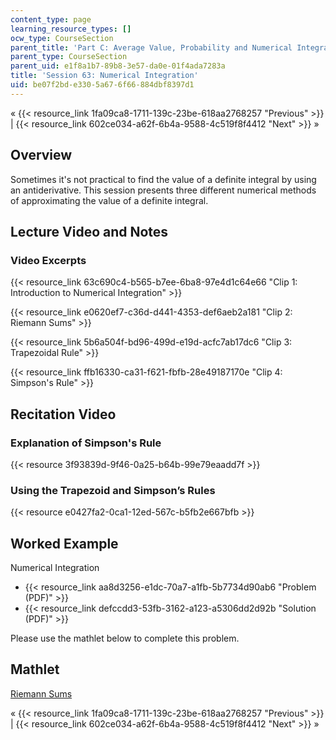 ```yaml
---
content_type: page
learning_resource_types: []
ocw_type: CourseSection
parent_title: 'Part C: Average Value, Probability and Numerical Integration'
parent_type: CourseSection
parent_uid: e1f8a1b7-89b8-3e57-da0e-01f4ada7283a
title: 'Session 63: Numerical Integration'
uid: be07f2bd-e330-5a67-6f66-884dbf8397d1
---
```


« {{< resource_link 1fa09ca8-1711-139c-23be-618aa2768257 "Previous" >}} | {{< resource_link 602ce034-a62f-6b4a-9588-4c519f8f4412 "Next" >}} »

Overview
--------

Sometimes it's not practical to find the value of a definite integral by using an antiderivative. This session presents three different numerical methods of approximating the value of a definite integral.

Lecture Video and Notes
-----------------------

### Video Excerpts

{{< resource_link 63c690c4-b565-b7ee-6ba8-97e4d1c64e66 "Clip 1: Introduction to Numerical Integration" >}}

{{< resource_link e0620ef7-c36d-d441-4353-def6aeb2a181 "Clip 2: Riemann Sums" >}}

{{< resource_link 5b6a504f-bd96-499d-e19d-acfc7ab17dc6 "Clip 3: Trapezoidal Rule" >}}

{{< resource_link ffb16330-ca31-f621-fbfb-28e49187170e "Clip 4: Simpson's Rule" >}}

Recitation Video
----------------

### Explanation of Simpson's Rule

{{< resource 3f93839d-9f46-0a25-b64b-99e79eaadd7f >}}

### Using the Trapezoid and Simpson’s Rules

{{< resource e0427fa2-0ca1-12ed-567c-b5fb2e667bfb >}}

Worked Example
--------------

Numerical Integration

*   {{< resource_link aa8d3256-e1dc-70a7-a1fb-5b7734d90ab6 "Problem (PDF)" >}}
*   {{< resource_link defccdd3-53fb-3162-a123-a5306dd2d92b "Solution (PDF)" >}}

Please use the mathlet below to complete this problem.

Mathlet
-------

[Riemann Sums](/ans7870/18/18.01SC/f10/mathlets/riemannSums.html "Open in a new window.")

« {{< resource_link 1fa09ca8-1711-139c-23be-618aa2768257 "Previous" >}} | {{< resource_link 602ce034-a62f-6b4a-9588-4c519f8f4412 "Next" >}} »